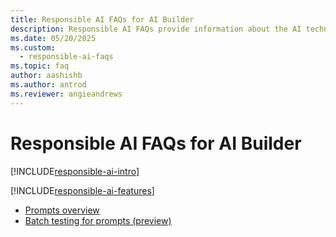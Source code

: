```yaml
---
title: Responsible AI FAQs for AI Builder
description: Responsible AI FAQs provide information about the AI technology used in AI Builder, along with key considerations and details about how the AI is used, how it was tested and evaluated, and any specific limitations.
ms.date: 05/20/2025
ms.custom: 
  - responsible-ai-faqs
ms.topic: faq
author: aashishb
ms.author: antrod
ms.reviewer: angieandrews
---
```


# Responsible AI FAQs for AI Builder

[!INCLUDE[responsible-ai-intro](./includes/responsible-ai-intro.md)]

[!INCLUDE[responsible-ai-features](./includes/responsible-ai-features.md)]

- [Prompts overview](prompts-overview.md)
- [Batch testing for prompts (preview)](batch-testing-prompts.md)

